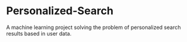 # Personalized-Search
A machine learning project solving the problem of personalized search results based in user data.
